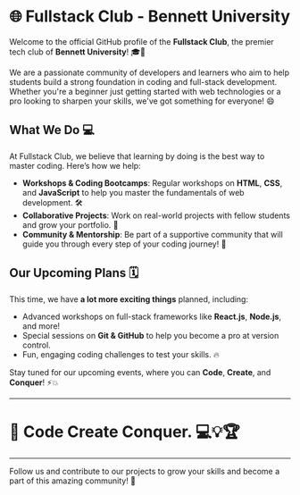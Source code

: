 # 🌐 Fullstack Club - Bennett University

Welcome to the official GitHub profile of the **Fullstack Club**, the premier tech club of **Bennett University**! 🎓🚀

We are a passionate community of developers and learners who aim to help students build a strong foundation in coding and full-stack development. Whether you're a beginner just getting started with web technologies or a pro looking to sharpen your skills, we've got something for everyone! 😄

## What We Do 💻

At Fullstack Club, we believe that learning by doing is the best way to master coding. Here’s how we help:

- **Workshops & Coding Bootcamps**: Regular workshops on **HTML**, **CSS**, and **JavaScript** to help you master the fundamentals of web development. 🛠️
- **Collaborative Projects**: Work on real-world projects with fellow students and grow your portfolio. 🌱
- **Community & Mentorship**: Be part of a supportive community that will guide you through every step of your coding journey! 🤝

## Our Upcoming Plans 🗓️

This time, we have **a lot more exciting things** planned, including:

- Advanced workshops on full-stack frameworks like **React.js**, **Node.js**, and more!
- Special sessions on **Git & GitHub** to help you become a pro at version control.
- Fun, engaging coding challenges to test your skills. 🔥

Stay tuned for our upcoming events, where you can **Code**, **Create**, and **Conquer**! ⚡💥

---

# 🚩 **Code Create Conquer.** 💻💡🏆

---

Follow us and contribute to our projects to grow your skills and become a part of this amazing community! 💙
